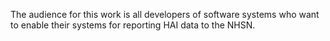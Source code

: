 The audience for this work is all developers of software systems who want to enable their systems for reporting HAI data to the NHSN.